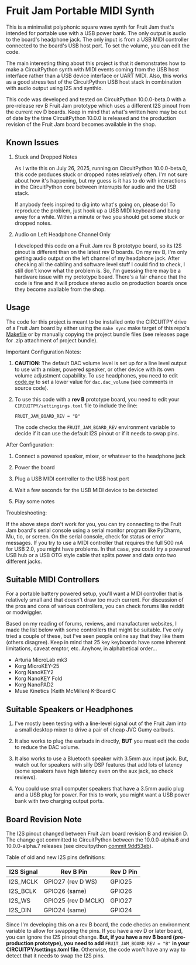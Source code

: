 <!-- SPDX-License-Identifier: MIT -->
<!-- SPDX-FileCopyrightText: Copyright 2025 Sam Blenny -->
# Fruit Jam Portable MIDI Synth

This is a minimalist polyphonic square wave synth for Fruit Jam that's intended
for portable use with a USB power bank. The only output is audio to the board's
headphone jack. The only input is from a USB MIDI controller connected to the
board's USB host port. To set the volume, you can edit the code.

The main interesting thing about this project is that it demonstrates how to
make a CircuitPython synth with MIDI events coming from the USB host interface
rather than a USB device interface or UART MIDI. Also, this works as a good
stress test of the CircuitPython USB host stack in combination with audio
output using I2S and synthio.

This code was developed and tested on CircuitPython 10.0.0-beta.0 with a
pre-release rev B Fruit Jam prototype which uses a different I2S pinout from
the current rev D boards. Keep in mind that what's written here may be out of
date by the time CircuitPython 10.0.0 is released and the production revision
of the Fruit Jam board becomes available in the shop.


## Known Issues

1. Stuck and Dropped Notes

   As I write this on July 26, 2025, running on CircuitPython 10.0.0-beta.0,
   this code produces stuck or dropped notes relatively often. I'm not sure
   about how it's happening, but my guess is it has to do with interactions in
   the CircuitPython core between interrupts for audio and the USB stack.

   If anybody feels inspired to dig into what's going on, please do! To
   reproduce the problem, just hook up a USB MIDI keyboard and bang away for a
   while. Within a minute or two you should get some stuck or dropped notes.

2. Audio on Left Headphone Channel Only

   I developed this code on a Fruit Jam rev B prototype board, so its I2S
   pinout is different than on the latest rev D boards. On my rev B, I'm only
   getting audio output on the left channel of my headphone jack. After
   checking all the cabling and software level stuff I could find to check, I
   still don't know what the problem is. So, I'm guessing there may be a
   hardware issue with my prototype board. There's a fair chance that the code
   is fine and it will produce stereo audio on production boards once they
   become available from the shop.


## Usage

The code for this project is meant to be installed onto the CIRCUITPY drive of
a Fruit Jam board by either using the `make sync` make target of this repo's
[Makefile](Makefile) or by manually copying the project bundle files (see
releases page for .zip attachment of project bundle).

Important Configuration Notes:

1. **CAUTION**: The default DAC volume level is set up for a line level output
   to use with a mixer, powered speaker, or other device with its own volume
   adjustment capability. To use headphones, you need to edit
   [code.py](code.py) to set a lower value for `dac.dac_volume` (see comments
   in source code).

2. To use this code with a **rev B** prototype board, you need to edit your
   `CIRCUITPY/settingings.toml` file to include the line:

   ```
   FRUIT_JAM_BOARD_REV = "B"
   ```

   The code checks the `FRUIT_JAM_BOARD_REV` environment variable to decide if
   it can use the default I2S pinout or if it needs to swap pins.


After Configuration:

1. Connect a powered speaker, mixer, or whatever to the headphone jack

2. Power the board

3. Plug a USB MIDI controller to the USB host port

4. Wait a few seconds for the USB MIDI device to be detected

5. Play some notes


Troubleshooting:

If the above steps don't work for you, you can try connecting to the Fruit Jam
board's serial console using a serial monitor program like PyCharm, Mu, tio, or screen. On the serial console, check for status or error messages. If you try
to use a MIDI controller that requires the full 500 mA for USB 2.0, you might
have problems. In that case, you could try a powered USB hub or a USB OTG style
cable that splits power and data onto two different jacks.


## Suitable MIDI Controllers

For a portable battery powered setup, you'll want a MIDI controller that is
relatively small and that doesn't draw too much current. For discussion of the
pros and cons of various controllers, you can check forums like reddit or
modwiggler.

Based on my reading of forums, reviews, and manufacturer websites, I made the
list below with some controllers that might be suitable. I've only tried a
couple of these, but I've seen people online say that they like them (others
disagree). Keep in mind that 25 key keyboards have some inherent limitations,
caveat emptor, etc. Anyhow, in alphabetical order...

- Arturia MicroLab mk3
- Korg MicroKEY-25
- Korg NanoKEY2
- Korg NanoKEY Fold
- Korg NanoPAD2
- Muse Kinetics (Keith McMillen) K-Board C


## Suitable Speakers or Headphones

1. I've mostly been testing with a line-level signal out of the Fruit Jam
   into a small desktop mixer to drive a pair of cheap JVC Gumy earbuds.

2. It also works to plug the earbuds in directly, **BUT** you must edit the
   code to reduce the DAC volume.

3. It also works to use a Bluetooth speaker with 3.5mm aux input jack. But,
   watch out for speakers with silly DSP features that add lots of latency (some
   speakers have high latency even on the aux jack, so check reviews).

4. You could use small computer speakers that have a 3.5mm audio plug and a USB
   plug for power. For this to work, you might want a USB power bank with two
   charging output ports.


## Board Revision Note

The I2S pinout changed between Fruit Jam board revision B and revision D. The
change got committed to CircuitPython between the 10.0.0-alpha.6 and
10.0.0-alpha.7 releases (see circuitpython
[commit 9dd53eb](https://github.com/adafruit/circuitpython/commit/9dd53eb6c34994dc7ef7e2a4f21dfd7c7d8dbbd9)).

Table of old and new I2S pins definitions:

| I2S Signal | Rev B Pin           | Rev D Pin |
| ---------- | ------------------- | --------- |
| I2S_MCLK   | GPIO27 (rev D WS)   | GPIO25    |
| I2S_BCLK   | GPIO26 (same)       | GPIO26    |
| I2S_WS     | GPIO25 (rev D MCLK) | GPIO27    |
| I2S_DIN    | GPIO24 (same)       | GPIO24    |

Since I'm developing this on a rev B board, the code checks an environment
variable to allow for swapping the pins.  If you have a rev D or later board,
you can ignore the I2S pinout change. **But, if you have a rev B board
(pre-production prototype), you need to add** `FRUIT_JAM_BOARD_REV = "B"` **in
your CIRCUITPY/settings.toml file**. Otherwise, the code won't have any way to
detect that it needs to swap the I2S pins.
